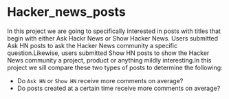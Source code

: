 # Hacker_news_posts
In this project we are going to specifically interested in posts with titles that begin with either Ask Hackr News or Show Hacker News. Users submitted Ask HN posts to ask the Hacker News community a specific question.Likewise, users submitted Show HN posts to show the Hacker News community a project, product or anything mildly interesting.In this project we sill compare these two types of posts to determine the following:
- Do `Ask HN` or `Show HN` receive more comments on average?
- Do posts created at a certain time receive more comments on average?
